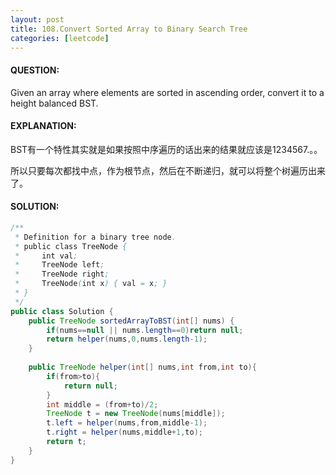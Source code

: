 ```yaml
---
layout: post
title: 108.Convert Sorted Array to Binary Search Tree
categories: [leetcode]
---
```


#### QUESTION:

Given an array where elements are sorted in ascending order, convert it to a height balanced BST.

#### EXPLANATION:

BST有一个特性其实就是如果按照中序遍历的话出来的结果就应该是1234567.。。

所以只要每次都找中点，作为根节点，然后在不断递归，就可以将整个树遍历出来了。

#### SOLUTION:

```java
/**
 * Definition for a binary tree node.
 * public class TreeNode {
 *     int val;
 *     TreeNode left;
 *     TreeNode right;
 *     TreeNode(int x) { val = x; }
 * }
 */
public class Solution {
    public TreeNode sortedArrayToBST(int[] nums) {
        if(nums==null || nums.length==0)return null;
        return helper(nums,0,nums.length-1);
    }
    
    public TreeNode helper(int[] nums,int from,int to){
        if(from>to){
            return null;
        }
        int middle = (from+to)/2;
        TreeNode t = new TreeNode(nums[middle]);
        t.left = helper(nums,from,middle-1);
        t.right = helper(nums,middle+1,to);
        return t;
    }
}
```

